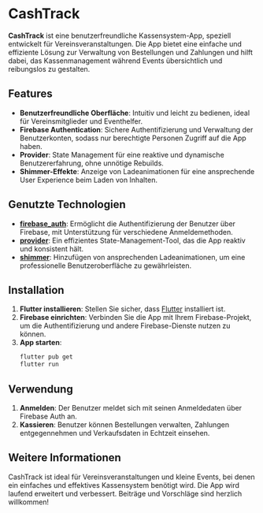 
# CashTrack

**CashTrack** ist eine benutzerfreundliche Kassensystem-App, speziell entwickelt für Vereinsveranstaltungen. Die App bietet eine einfache und effiziente Lösung zur Verwaltung von Bestellungen und Zahlungen und hilft dabei, das Kassenmanagement während Events übersichtlich und reibungslos zu gestalten.

## Features

- **Benutzerfreundliche Oberfläche**: Intuitiv und leicht zu bedienen, ideal für Vereinsmitglieder und Eventhelfer.
- **Firebase Authentication**: Sichere Authentifizierung und Verwaltung der Benutzerkonten, sodass nur berechtigte Personen Zugriff auf die App haben.
- **Provider**: State Management für eine reaktive und dynamische Benutzererfahrung, ohne unnötige Rebuilds.
- **Shimmer-Effekte**: Anzeige von Ladeanimationen für eine ansprechende User Experience beim Laden von Inhalten.

## Genutzte Technologien

- **[firebase_auth](https://pub.dev/packages/firebase_auth)**: Ermöglicht die Authentifizierung der Benutzer über Firebase, mit Unterstützung für verschiedene Anmeldemethoden.
- **[provider](https://pub.dev/packages/provider)**: Ein effizientes State-Management-Tool, das die App reaktiv und konsistent hält.
- **[shimmer](https://pub.dev/packages/shimmer)**: Hinzufügen von ansprechenden Ladeanimationen, um eine professionelle Benutzeroberfläche zu gewährleisten.

## Installation

1. **Flutter installieren**: Stellen Sie sicher, dass [Flutter](https://flutter.dev) installiert ist.
2. **Firebase einrichten**: Verbinden Sie die App mit Ihrem Firebase-Projekt, um die Authentifizierung und andere Firebase-Dienste nutzen zu können.
3. **App starten**:
   ```bash
   flutter pub get
   flutter run
   ```

## Verwendung

1. **Anmelden**: Der Benutzer meldet sich mit seinen Anmeldedaten über Firebase Auth an.
2. **Kassieren**: Benutzer können Bestellungen verwalten, Zahlungen entgegennehmen und Verkaufsdaten in Echtzeit einsehen.


## Weitere Informationen

CashTrack ist ideal für Vereinsveranstaltungen und kleine Events, bei denen ein einfaches und effektives Kassensystem benötigt wird. Die App wird laufend erweitert und verbessert. Beiträge und Vorschläge sind herzlich willkommen!
